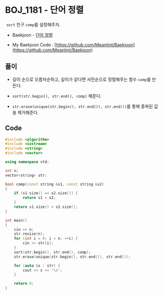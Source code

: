 # BOJ_1181 - 단어 정렬

&nbsp;`sort` 친구 `comp`를 설정해주자.

- Baekjoon - [단어 정렬](https://www.acmicpc.net/problem/1181)

- My Baekjoon Code : [https://github.com/Meantint/Baekjoon](https://github.com/Meantint/Baekjoon)

## 풀이

- 길이 순으로 오름차순하고, 길이가 같다면 사전순으로 정렬해주는 함수 `comp`를 만든다.

- `sort(str.begin(), str.end(), comp)` 해준다.

- `str.erase(unique(str.begin(), str.end()), str.end())`를 통해 중복된 값을 제거해준다.

## Code

```cpp
#include <algorithm>
#include <iostream>
#include <string>
#include <vector>

using namespace std;

int n;
vector<string> str;

bool comp(const string &s1, const string &s2)
{
    if (s1.size() == s2.size()) {
        return s1 < s2;
    }
    return s1.size() < s2.size();
}

int main()
{
    cin >> n;
    str.resize(n);
    for (int i = 0; i < n; ++i) {
        cin >> str[i];
    }
    sort(str.begin(), str.end(), comp);
    str.erase(unique(str.begin(), str.end()), str.end());

    for (auto &s : str) {
        cout << s << '\n';
    }

    return 0;
}
```
